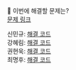👻 이번에 해결할 문제는? <br>
[문제 링크](https://school.programmers.co.kr/learn/courses/30/lessons/82612)

신민규: [해결 코드]() <br>
강혜림: [해결 코드]() <br>
권현욱: [해결 코드]() <br>
최명후: [해결 코드]()
